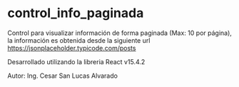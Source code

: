 # control_info_paginada

Control para visualizar información de forma paginada (Max: 10 por página), la información es obtenida desde la siguiente url https://jsonplaceholder.typicode.com/posts 

Desarrollado utilizando la libreria React v15.4.2

Autor: Ing. Cesar San Lucas Alvarado
